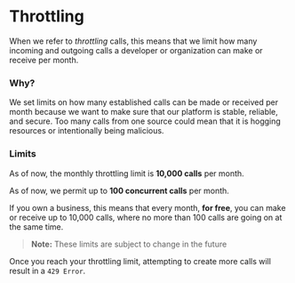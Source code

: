 # Throttling

When we refer to *throttling* calls, this means that we limit how many incoming and outgoing calls a developer or organization can make or receive per month.

### Why?
We set limits on how many established calls can be made or received per month because we want to make sure that our platform is stable, reliable, and secure. Too many calls from one source could mean that it is hogging resources or intentionally being malicious.

### Limits

As of now, the monthly throttling limit is **10,000 calls** per month.

As of now, we permit up to **100 concurrent calls** per month.

If you own a business, this means that every month, **for free**, you can make or receive up to 10,000 calls, where no more than 100 calls are going on at the same time.

>**Note:** These limits are subject to change in the future

Once you reach your throttling limit, attempting to create more calls will result in a `429 Error`.
